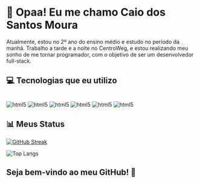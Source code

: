 # 👋 Opaa! Eu me chamo Caio dos Santos Moura

Atualmente, estou no 2º ano do ensino médio e estudo no período da manhã. Trabalho a tarde e a noite no CentroWeg, e estou realizando meu sonho de me tornar programador, com o objetivo de ser um desenvolvedor full-stack.



## 💻 Tecnologias que eu utilizo

<div style="display: inlineblock"><br/>
<img alt="html5" src="https://img.shields.io/badge/Java-ED8B00?style=for-the-badge&logo=openjdk&logoColor=white"/>
<img alt="html5" src="https://img.shields.io/badge/JavaScript-F7DF1E?style=for-the-badge&logo=javascript&logoColor=black"/>
<img alt="html5" src="https://img.shields.io/badge/Node.js-43853D?style=for-the-badge&logo=node.js&logoColor=white"/>
<img alt="html5" src="https://img.shields.io/badge/HTML5-E34F26?style=for-the-badge&logo=html5&logoColor=white"/>
<img alt="html5" src="https://img.shields.io/badge/Tailwind_CSS-38B2AC?style=for-the-badge&logo=tailwind-css&logoColor=white"/>
<img alt="html5" src="https://img.shields.io/badge/MySQL-005C84?style=for-the-badge&logo=mysql&logoColor=white
"/> 
</div>



## 📊 Meus Status

[![GitHub Streak](https://streak-stats.demolab.com?user=CaioSantosMoura&theme=dark)](https://git.io/streak-stats)

![Top Langs](https://github-readme-stats.vercel.app/api/top-langs/?username=CaioSantosMoura&layout=compact)

## Seja bem-vindo ao meu GitHub! 🚀
